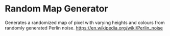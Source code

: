 # Random Map Generator
Generates a randomized map of pixel with varying heights and colours from randomly generated Perlin noise.
https://en.wikipedia.org/wiki/Perlin_noise
